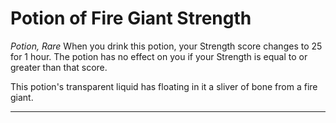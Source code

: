# Potion of Fire Giant Strength
*Potion, Rare*
When you drink this potion, your Strength score changes to 25 for 1 hour. The potion has no effect on you if your Strength is equal to or greater than that score.

This potion's transparent liquid has floating in it a sliver of bone from a fire giant.

---

